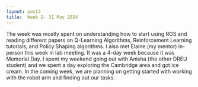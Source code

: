 ```yaml
---
layout: post2
title:  Week 2- 31 May 2024
---
```


The week was mostly spent on understanding how to start using ROS and reading different papers on Q-Learning Algorithms, Reinforcement Learning tutorials, and Policy Shaping algorithms. I also met Elaine (my mentor) in-person this week in lab meeting. It was a 4-day week because it was Memorial Day. I spent my weekend going out with Anisha (the other DREU student) and we spent a day exploring the Cambridge area and got ice cream. In the coming week, we are planning on getting started with working with the robot arm and finding out our tasks. 